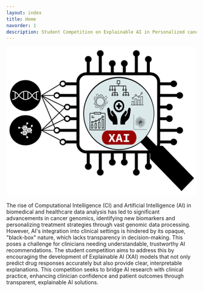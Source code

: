 ```yaml
---
layout: index
title: Home
navorder: 1
description: Student Competition on Explainable AI in Personalized cancer medicine  
---
```


<!-- <div style="text-align: center;">
  <img src="{{ '/assets/images/xAI2.svg' | relative_url }}" alt="XAI image" />
</div> -->

<div style="text-align: center;">
  <img src="https://raw.githubusercontent.com/merlab/ssci2025/master/assets/images/xAI2.svg" alt="XAI image" />
</div>


The rise of Computational Intelligence (CI) and Artificial Intelligence (AI) in biomedical and healthcare data analysis has led to significant advancements in cancer genomics, identifying new biomarkers and personalizing treatment strategies through vast genomic data processing. However, AI's integration into clinical settings is hindered by its opaque, "black-box" nature, which lacks transparency in decision-making. This poses a challenge for clinicians needing understandable, trustworthy AI recommendations. The student competition aims to address this by encouraging the development of Explainable AI (XAI) models that not only predict drug responses accurately but also provide clear, interpretable explanations. This competition seeks to bridge AI research with clinical practice, enhancing clinician confidence and patient outcomes through transparent, explainable AI solutions.
